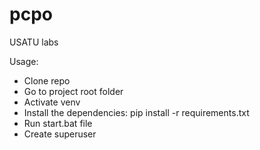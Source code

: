 # pcpo
USATU labs

Usage:
  - Clone repo
  - Go to project root folder
  - Activate venv
  - Install the dependencies: pip install -r requirements.txt
  - Run start.bat file
  - Create superuser

